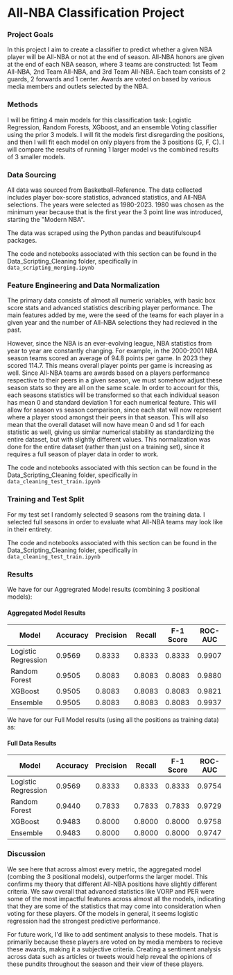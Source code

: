 # All-NBA Classification Project

### Project Goals

In this project I aim to create a classifier to predict whether a given NBA player will be All-NBA or not at the end of season. All-NBA honors are given at the end of each NBA season, where 3 teams are constructed: 1st Team All-NBA, 2nd Team All-NBA, and 3rd Team All-NBA. Each team consists of 2 guards, 2 forwards and 1 center. Awards are voted on based by various media members and outlets selected by the NBA.

### Methods

I will be fitting 4 main models for this classification task: Logistic Regression, Random Forests, XGboost, and an ensemble Voting classifier using the prior 3 models. I will fit the models first disregarding the positions, and then I will fit each model on only players from the 3 positions (G, F, C). I will compare the results of running 1 larger model vs the combined results of 3 smaller models. 

### Data Sourcing

All data was sourced from Basketball-Reference. The data collected includes player box-score statistics, advanced statistics, and All-NBA selections. The years were selected as 1980-2023. 1980 was chosen as the minimum year because that is the first year the 3 point line was introduced, starting the "Modern NBA".

The data was scraped using the Python pandas and beautifulsoup4 packages.

The code and notebooks associated with this section can be found in the Data_Scripting_Cleaning folder, specifically in `data_scripting_merging.ipynb` 

### Feature Engineering and Data Normalization

The primary data consists of almost all numeric variables, with basic box score stats and advanced statistics describing player performance. The main features added by me, were the seed of the teams for each player in a given year and the number of All-NBA selections they had recieved in the past. 

However, since the NBA is an ever-evolving league, NBA statistics from year to year are constantly changing. For example, in the 2000-2001 NBA season teams scored an average of 94.8 points per game. In 2023 they scored 114.7. This means overall player points per game is increasing as well. Since All-NBA teams are awards based on a players performance respective to their peers in a given season, we must somehow adjust these season stats so they are all on the same scale. In order to account for this, each seasons statistics will be transformed so that each individual season has mean 0 and standard deviation 1 for each numerical feature. This will allow for season vs season comparison, since each stat will now represent where a player stood amongst their peers in that season. This will also mean that the overall dataset will now have mean 0 and sd 1 for each statistic as well, giving us similar numerical stability as standardizing the entire dataset, but with slightly different values. This normalization was done for the entire dataset (rather than just on a training set), since it requires a full season of player data in order to work. 

The code and notebooks associated with this section can be found in the Data_Scripting_Cleaning folder, specifically in `data_cleaning_test_train.ipynb` 

### Training and Test Split

For my test set I randomly selected 9 seasons rom the training data. I selected full seasons in order to evaluate what All-NBA teams may look like in their entirety.

The code and notebooks associated with this section can be found in the Data_Scripting_Cleaning folder, specifically in `data_cleaning_test_train.ipynb` 

### Results

We have for our Aggregrated Model results (combining 3 positional models):

#### Aggregated Model Results

| Model                | Accuracy  | Precision | Recall    | F-1 Score | ROC-AUC   |
|----------------------|-----------|-----------|-----------|-----------|-----------|
| Logistic Regression  | 0.9569    | 0.8333    | 0.8333    | 0.8333    | 0.9907    |
| Random Forest        | 0.9505    | 0.8083    | 0.8083    | 0.8083    | 0.9880    |
| XGBoost              | 0.9505    | 0.8083    | 0.8083    | 0.8083    | 0.9821    |
| Ensemble             | 0.9505    | 0.8083    | 0.8083    | 0.8083    | 0.9937    |

We have for our Full Model results (using all the positions as training data) as:

#### Full Data Results

| Model                | Accuracy  | Precision | Recall    | F-1 Score | ROC-AUC   |
|----------------------|-----------|-----------|-----------|-----------|-----------|
| Logistic Regression  | 0.9569    | 0.8333    | 0.8333    | 0.8333    | 0.9754    |
| Random Forest        | 0.9440    | 0.7833    | 0.7833    | 0.7833    | 0.9729    |
| XGBoost              | 0.9483    | 0.8000    | 0.8000    | 0.8000    | 0.9758    |
| Ensemble             | 0.9483    | 0.8000    | 0.8000    | 0.8000    | 0.9747    |

### Discussion 

We see here that across almost every metric, the aggregated model (combing the 3 positional models), outperforms the larger model. This confirms my theory that different All-NBA positions have slightly different criteria. We saw overall that advanced statistics like VORP and PER were some of the most impactful features across almost all the models, indicating that they are some of the statistics that may come into consideration when voting for these players. Of the models in general, it seems logistic regression had the strongest predictive performance.

For future work, I'd like to add sentiment analysis to these models. That is primarily because these players are voted on by media members to recieve these awards, making it a subjective criteria. Creating a sentiment analysis across data such as articles or tweets would help reveal the opinions of these pundits throughout the season and their view of these players. 


